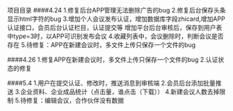 ﻿项目目录
####4.24
1.修复后台APP管理无法删除广告的bug
2.修复后台保存头条显示html字符的bug
3.增加个人会议发布认证，增加数据库字段zhicard,增加APP认证接口，会员后台认证栏目，认证提交等
增加平台后台审核后，保存到用户表中type=3时，以APP可识别发布会议
4.收藏列表中，会议删除时，判断会议是否存在
5.待修复：APP在新建会议时，多文件上传只保存一个文件的bug

####4.26
1.修复APP在新建会议时，多文件上传只保存一个文件的bug
2.认证状态的修复

####5.4
1.用户在提交认证、修改时，推送消息到审核端
2.会员后台添加批量推送
3.企业资料、企业成品统计（点击量，谁点击（下载））
4.新建会议人数去掉限制
5.待修复：编辑会议，合作伙伴没有数据